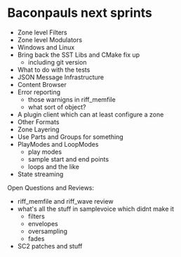 # Baconpauls next sprints

- Zone level Filters
- Zone level Modulators
- Windows and Linux
- Bring back the SST Libs and CMake fix up
  - including git version 
- What to do with the tests
- JSON Message Infrastructure
- Content Browser
- Error reporting
   - those warnigns in riff_memfile
   - what sort of object?
- A plugin client which can at least configure a zone
- Other Formats
- Zone Layering
- Use Parts and Groups for something
- PlayModes and LoopModes
  - play modes
  - sample start and end points
  - loops and the like  
- State streaming

Open Questions and Reviews:
- riff_memfile and riff_wave review
- what's all the stuff in samplevoice which didnt make it
   - filters 
   - envelopes
   - oversampling
   - fades
- SC2 patches and stuff